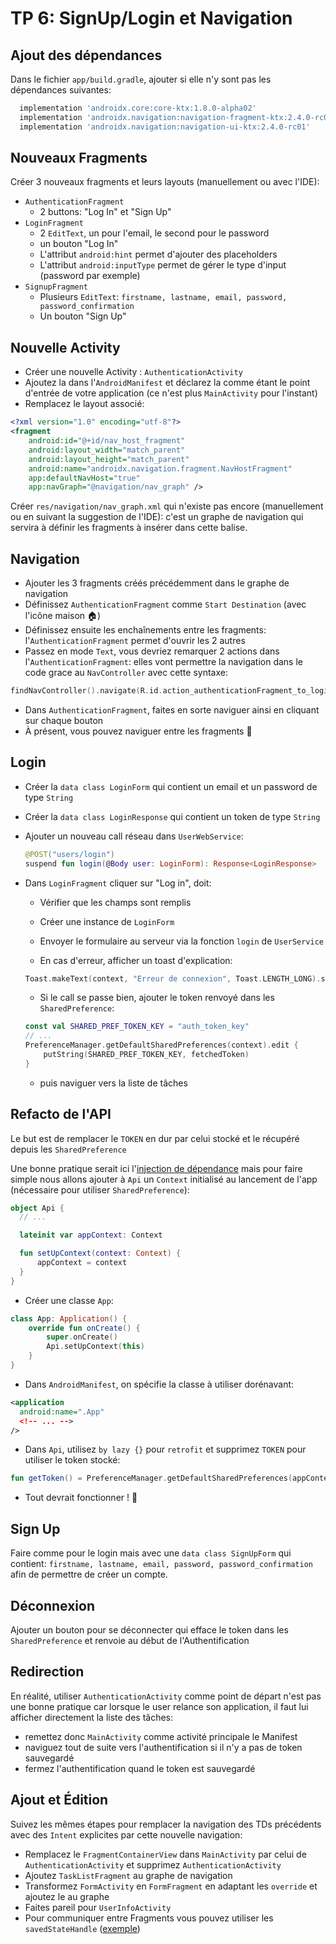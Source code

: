 # TP 6: SignUp/Login et Navigation

## Ajout des dépendances

Dans le fichier `app/build.gradle`, ajouter si elle n'y sont pas les dépendances suivantes:

```groovy
  implementation 'androidx.core:core-ktx:1.8.0-alpha02'
  implementation 'androidx.navigation:navigation-fragment-ktx:2.4.0-rc01'
  implementation 'androidx.navigation:navigation-ui-ktx:2.4.0-rc01'
```

## Nouveaux Fragments

Créer 3 nouveaux fragments et leurs layouts (manuellement ou avec l'IDE):

- `AuthenticationFragment`
  - 2 buttons: "Log In" et "Sign Up"
- `LoginFragment`
  - 2 `EditText`, un pour l'email, le second pour le password
  - un bouton "Log In"
  - L'attribut `android:hint` permet d'ajouter des placeholders
  - L'attribut `android:inputType` permet de gérer le type d'input (password par exemple)
- `SignupFragment`
  - Plusieurs `EditText`: `firstname, lastname, email, password, password_confirmation`
  - Un bouton "Sign Up"

## Nouvelle Activity

- Créer une nouvelle Activity : `AuthenticationActivity`
- Ajoutez la dans l'`AndroidManifest` et déclarez la comme étant le point d'entrée de votre application (ce n'est plus `MainActivity` pour l'instant)
- Remplacez le layout associé:

```xml
<?xml version="1.0" encoding="utf-8"?>
<fragment
    android:id="@+id/nav_host_fragment"
    android:layout_width="match_parent"
    android:layout_height="match_parent"
    android:name="androidx.navigation.fragment.NavHostFragment"
    app:defaultNavHost="true"
    app:navGraph="@navigation/nav_graph" />
```

Créer `res/navigation/nav_graph.xml` qui n'existe pas encore (manuellement ou en suivant la suggestion de l'IDE): c'est un graphe de navigation qui servira à définir les fragments à insérer dans cette balise.

## Navigation

- Ajouter les 3 fragments créés précédemment dans le graphe de navigation
- Définissez `AuthenticationFragment` comme `Start Destination` (avec l'icône maison 🏠)
- Définissez ensuite les enchaînements entre les fragments: l'`AuthenticationFragment` permet d'ouvrir les 2 autres
- Passez en mode `Text`, vous devriez remarquer 2 actions dans l'`AuthenticationFragment`: elles vont permettre la navigation dans le code grace au `NavController` avec cette syntaxe:

```kotlin
findNavController().navigate(R.id.action_authenticationFragment_to_loginFragment)
```

- Dans `AuthenticationFragment`, faites en sorte naviguer ainsi en cliquant sur chaque bouton
- À présent, vous pouvez naviguer entre les fragments 🎊

## Login

- Créer la `data class LoginForm` qui contient un email et un password de type `String`
- Créer la `data class LoginResponse` qui contient un token de type `String`
- Ajouter un nouveau call réseau dans `UserWebService`:

  ```kotlin
  @POST("users/login")
  suspend fun login(@Body user: LoginForm): Response<LoginResponse>
  ```

- Dans `LoginFragment` cliquer sur "Log in", doit:

  - Vérifier que les champs sont remplis
  - Créer une instance de `LoginForm`
  - Envoyer le formulaire au serveur via la fonction `login` de `UserService`

  - En cas d'erreur, afficher un toast d'explication:

  ```kotlin
  Toast.makeText(context, "Erreur de connexion", Toast.LENGTH_LONG).show()
  ```

  - Si le call se passe bien, ajouter le token renvoyé dans les `SharedPreference`:

  ```kotlin
  const val SHARED_PREF_TOKEN_KEY = "auth_token_key"
  // ...
  PreferenceManager.getDefaultSharedPreferences(context).edit {
      putString(SHARED_PREF_TOKEN_KEY, fetchedToken)
  }
  ```

  - puis naviguer vers la liste de tâches

## Refacto de l'API

Le but est de remplacer le `TOKEN` en dur par celui stocké et le récupéré depuis les `SharedPreference`

Une bonne pratique serait ici l'[injection de dépendance](https://en.wikipedia.org/wiki/Dependency_injection) mais pour faire simple nous allons ajouter à `Api` un `Context` initialisé au lancement de l'app (nécessaire pour utiliser `SharedPreference`):

```kotlin
object Api {
  // ...

  lateinit var appContext: Context

  fun setUpContext(context: Context) {
      appContext = context
  }
}
```

- Créer une classe `App`:

```kotlin
class App: Application() {
    override fun onCreate() {
        super.onCreate()
        Api.setUpContext(this)
    }
}
```

- Dans `AndroidManifest`, on spécifie la classe à utiliser dorénavant:

```xml
<application
  android:name=".App"
  <!-- ... -->
/>
```

- Dans `Api`, utilisez `by lazy {}` pour `retrofit` et supprimez `TOKEN` pour utiliser le token stocké:

```kotlin
fun getToken() = PreferenceManager.getDefaultSharedPreferences(appContext).getString(SHARED_PREF_TOKEN_KEY, "")
```

- Tout devrait fonctionner ! 🙌

## Sign Up

Faire comme pour le login mais avec une `data class SignUpForm` qui contient: `firstname, lastname, email, password, password_confirmation` afin de permettre de créer un compte.

## Déconnexion

Ajouter un bouton pour se déconnecter qui efface le token dans les `SharedPreference` et renvoie au début de l'Authentification

## Redirection

En réalité, utiliser `AuthenticationActivity` comme point de départ n'est pas une bonne pratique car lorsque le user relance son application, il faut lui afficher directement la liste des tâches:

- remettez donc `MainActivity` comme activité principale le Manifest
- naviguez tout de suite vers l'authentification si il n'y a pas de token sauvegardé
- fermez l'authentification quand le token est sauvegardé

## Ajout et Édition

Suivez les mêmes étapes pour remplacer la navigation des TDs précédents avec des `Intent` explicites par cette nouvelle navigation:

- Remplacez le `FragmentContainerView` dans `MainActivity` par celui de `AuthenticationActivity` et supprimez `AuthenticationActivity`
- Ajoutez `TaskListFragment` au graphe de navigation
- Transformez `FormActivity` en `FormFragment` en adaptant les `override` et ajoutez le au graphe
- Faites pareil pour `UserInfoActivity`
- Pour communiquer entre Fragments vous pouvez utiliser les `savedStateHandle` ([exemple](https://stackoverflow.com/a/62320979/3466492))
